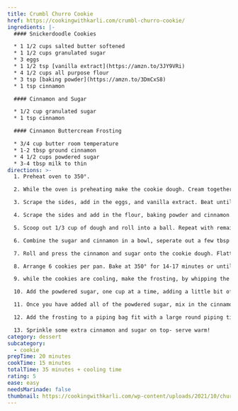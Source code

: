 ```yaml
---
title: Crumbl Churro Cookie
href: https://cookingwithkarli.com/crumbl-churro-cookie/
ingredients: |-
  #### Snickerdoodle Cookies

  * 1 1/2 cups salted butter softened
  * 1 1/2 cups granulated sugar
  * 3 eggs
  * 1 1/2 tsp [vanilla extract](https://amzn.to/3JY9VRi)
  * 4 1/2 cups all purpose flour
  * 3 tsp [baking powder](https://amzn.to/3DmCxS8)
  * 1 tsp cinnamon

  #### Cinnamon and Sugar

  * 1/2 cup granulated sugar
  * 1 tsp cinnamon

  #### Cinnamon Buttercream Frosting

  * 3/4 cup butter room temperature
  * 1-2 tbsp ground cinnamon
  * 4 1/2 cups powdered sugar
  * 3-4 tbsp milk to thin
directions: >-
  1. Preheat oven to 350°.

  2. While the oven is preheating make the cookie dough. Cream together the butter and sugar until light and fluffy.

  3. Scrape the sides, add in the eggs, and vanilla extract. Beat until mixed.

  4. Scrape the sides and add in the flour, baking powder and cinnamon. Mix until thoroughly combined.

  5. Scoop out 1/3 cup of dough and roll into a ball. Repeat with remaining dough.

  6. Combine the sugar and cinnamon in a bowl, seperate out a few tbsp worth of the cinnamon sugar and reserve it for sprinkling on top of the cookie after frosting.

  7. Roll and press the cinnamon and sugar onto the cookie dough. Flatten the cookie dough gently so it is in the shape of a hockey puck. Repeat with remaining dough.

  8. Arrange 6 cookies per pan. Bake at 350° for 14-17 minutes or until the centers of the cookies have puffed up and are no longer glossy.

  9. while the cookies are cooling, make the frosting, by whipping the butter until smooth.

  10. Add the powdered sugar, one cup at a time, adding a little bit of milk after each cup of powdered sugar to keep the consistency like a thick frosting.

  11. Once you have added all of the powdered sugar, mix in the cinnamon thoroughly.

  12. Add the frosting to a piping bag fit with a large round piping tip or alternatively you can add the frosting to a gallon sized zip top bag, cut the corner of the bag and use it to pipe the frosting onto the warm cookies in a spiral. Start in the center of the cookie and work your way out.

  13. Sprinkle some extra cinnamon and sugar on top- serve warm!
category: dessert
subcategory:
  - cookie
prepTime: 20 minutes
cookTime: 15 minutes
totalTime: 35 minutes + cooling time
rating: 5
ease: easy
needsMarinade: false
thumbnail: https://cookingwithkarli.com/wp-content/uploads/2021/10/churro-cookie-6.jpg
---
```

